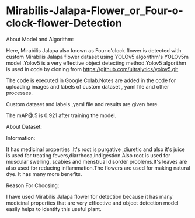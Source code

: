 # Mirabilis-Jalapa-Flower_or_Four-o-clock-flower-Detection

About Model and Algorithm:

Here, Mirabilis Jalapa also known as Four o'clock flower is detected with custom Mirabilis Jalapa flower dataset using YOLOv5 algorithm's YOLOv5m model .Yolov5 is a very effective object detecting method.Yolov5 algorithm is used in code by cloning from https://github.com/ultralytics/yolov5.git

The code is executed in Google Colab.Notes are added in the code for uploading images and labels of custom dataset , yaml file and other processes.

Custom dataset and labels ,yaml file and results are given here.

The mAP@.5 is 0.921 after training the model.

About Dataset: 

Information:

It has medicinal properties .It's root is purgative ,diuretic and also it's juice is used for treating fevers,diarrhoea,indigestion.Also root is used for muscular swelling, scabies and menstrual disorder problems.It's leaves are also used for reducing inflammation.The flowers are used for making natural dye. It has many more benefits.

Reason For Choosing:

I have used Mirabilis Jalapa flower for detection because it has many medicinal properties that are very effiective and object detection model easily helps to identify this useful plant.




